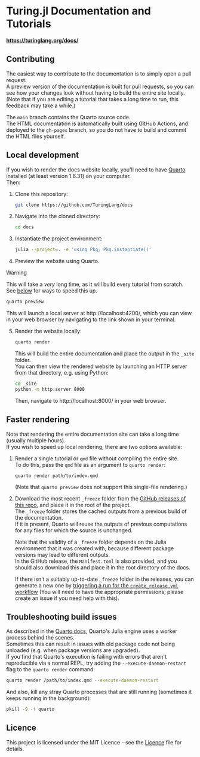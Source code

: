 # Turing.jl Documentation and Tutorials

**https://turinglang.org/docs/**  

## Contributing  

The easiest way to contribute to the documentation is to simply open a pull request.  
A preview version of the documentation is built for pull requests, so you can see how your changes look without having to build the entire site locally.  
(Note that if you are editing a tutorial that takes a long time to run, this feedback may take a while.)  

The `main` branch contains the Quarto source code.  
The HTML documentation is automatically built using GitHub Actions, and deployed to the `gh-pages` branch, so you do not have to build and commit the HTML files yourself.  

## Local development  

If you wish to render the docs website locally, you'll need to have [Quarto](https://quarto.org/docs/download/) installed (at least version 1.6.31) on your computer.  
Then:  

1. Clone this repository:  

   ```bash
   git clone https://github.com/TuringLang/docs
   ```  

2. Navigate into the cloned directory:  

   ```bash
   cd docs
   ```  

3. Instantiate the project environment:  

   ```bash
   julia --project=. -e 'using Pkg; Pkg.instantiate()'
   ```  

4. Preview the website using Quarto.  

> [!WARNING]  
> This will take a _very_ long time, as it will build every tutorial from scratch. See [below](#faster-rendering) for ways to speed this up.  

   ```bash
   quarto preview
   ```  

   This will launch a local server at http://localhost:4200/, which you can view in your web browser by navigating to the link shown in your terminal.  

5. Render the website locally:  

   ```bash
   quarto render
   ```  

   This will build the entire documentation and place the output in the `_site` folder.  
   You can then view the rendered website by launching an HTTP server from that directory, e.g. using Python:  

   ```bash
   cd _site
   python -m http.server 8000
   ```  

   Then, navigate to http://localhost:8000/ in your web browser.  

## Faster rendering  

Note that rendering the entire documentation site can take a long time (usually multiple hours).  
If you wish to speed up local rendering, there are two options available:  

1. Render a single tutorial or `qmd` file without compiling the entire site.  
   To do this, pass the `qmd` file as an argument to `quarto render`:  

   ```
   quarto render path/to/index.qmd
   ```   
   
   (Note that `quarto preview` does not support this single-file rendering.)  

2. Download the most recent `_freeze` folder from the [GitHub releases of this repo](https://github.com/turinglang/docs/releases), and place it in the root of the project.  
   The `_freeze` folder stores the cached outputs from a previous build of the documentation.  
   If it is present, Quarto will reuse the outputs of previous computations for any files for which the source is unchanged.  

   Note that the validity of a `_freeze` folder depends on the Julia environment that it was created with, because different package versions may lead to different outputs.  
   In the GitHub release, the `Manifest.toml` is also provided, and you should also download this and place it in the root directory of the docs.   
   
   If there isn't a suitably up-to-date `_freeze` folder in the releases, you can generate a new one by [triggering a run for the `create_release.yml` workflow](https://github.com/TuringLang/docs/actions/workflows/create_release.yml) (You will need to have the appropriate permissions; please create an issue if you need help with this).  

## Troubleshooting build issues  

As described in the [Quarto docs](https://quarto.org/docs/computations/julia.html#using-the-julia-engine), Quarto's Julia engine uses a worker process behind the scenes.  
Sometimes this can result in issues with old package code not being unloaded (e.g. when package versions are upgraded).  
If you find that Quarto's execution is failing with errors that aren't reproducible via a normal REPL, try adding the `--execute-daemon-restart` flag to the `quarto render` command:  

```bash
quarto render /path/to/index.qmd --execute-daemon-restart
```  

And also, kill any stray Quarto processes that are still running (sometimes it keeps running in the background):  

```bash
pkill -9 -f quarto
```  

## Licence  

This project is licensed under the MIT Licence - see the [Licence](Licence) file for details.
